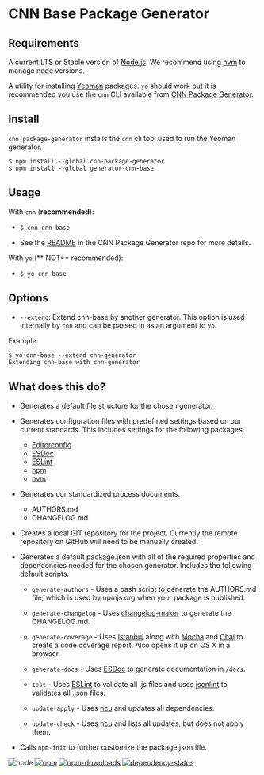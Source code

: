 # CNN Base Package Generator

## Requirements

A current LTS or Stable version of [Node.js](https://nodejs.org).  We recommend
using [nvm](https://github.com/creationix/nvm#readme) to manage node versions.

A utility for installing [Yeoman](http://yeoman.io/) packages.  `yo` should work
but it is recommended you use the `cnn` CLI available from
[CNN Package Generator](https://github.com/cnnlabs/cnn-package-generator#readme).


## Install

`cnn-package-generator` installs the `cnn` cli tool used to run the Yeoman
generator.

```shell
$ npm install --global cnn-package-generator
$ npm install --global generator-cnn-base
```


## Usage

With `cnn` (**recommended**):
- `$ cnn cnn-base`

- See the [README](https://github.com/cnnlabs/cnn-package-generator#readme) in
  the CNN Package Generator repo for more details.

With `yo` (** NOT** recommended):
- `$ yo cnn-base`


## Options

- `--extend`:
Extend cnn-base by another generator.  This option is used internally by
`cnn` and can be passed in as an argument to `yo`.

Example:
```shell
$ yo cnn-base --extend cnn-generator
Extending cnn-base with cnn-generator
```


## What does this do?

- Generates a default file structure for the chosen generator.

- Generates configuration files with predefined settings based on our
  current standards.  This includes settings for the following packages.

  - [Editorconfig](http://editorconfig.org/)
  - [ESDoc](https://esdoc.org/)
  - [ESLint](http://eslint.org/)
  - [npm](https://www.npmjs.com/)
  - [nvm](https://github.com/creationix/nvm)

- Generates our standardized process documents.

  - AUTHORS.md
  - CHANGELOG.md

- Creates a local GIT repository for the project.  Currently the remote
  repository on GitHub will need to be manually created.

- Generates a default package.json with all of the required properties and
  dependencies needed for the chosen generator.  Includes the following default
  scripts.

  - `generate-authors` - Uses a bash script to generate the AUTHORS.md file,
    which is used by npmjs.org when your package is published.

  - `generate-changelog` - Uses [changelog-maker](https://github.com/rvagg/changelog-maker)
    to generate the CHANGELOG.md.

  - `generate-coverage` - Uses [Istanbul](https://github.com/gotwarlost/istanbul)
    along with [Mocha](https://mochajs.org/) and [Chai](http://chaijs.com/) to
    create a code coverage report.  Also opens it up on OS X in a browser.

  - `generate-docs` - Uses [ESDoc](https://esdoc.org/) to generate documentation
    in `/docs`.

  - `test` - Uses [ESLint](http://eslint.org/) to validate all .js files and
    uses [jsonlint](https://github.com/zaach/jsonlint) to validates all .json
    files.

  - `update-apply` - Uses [ncu](https://github.com/tjunnone/npm-check-updates)
    and updates all dependencies.

  - `update-check` - Uses [ncu](https://github.com/tjunnone/npm-check-updates)
    and lists all updates, but does not apply them.

- Calls `npm-init` to further customize the package.json file.




![node](https://img.shields.io/node/v/generator-cnn-base.svg?style=flat-square)
[![npm](https://img.shields.io/npm/v/generator-cnn-base.svg?style=flat-square)](https://www.npmjs.com/package/generator-cnn-base)
[![npm-downloads](https://img.shields.io/npm/dm/generator-cnn-base.svg?style=flat-square)](https://www.npmjs.com/package/generator-cnn-base)
[![dependency-status](https://gemnasium.com/cnnlabs/generator-cnn-base.svg)](https://gemnasium.com/cnnlabs/generator-cnn-base)
